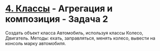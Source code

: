 # [4. Классы](../../../../../) - Агрегация и композиция - Задача 2

Создать объект класса Автомобиль, используя классы Колесо, Двигатель. 
Методы: ехать, заправляться, менять колесо, вывести на консоль марку 
автомобиля.
